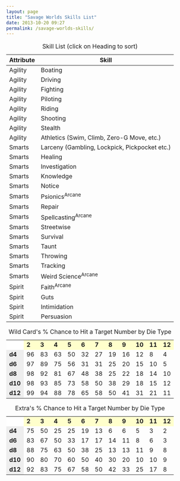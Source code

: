 ```yaml
---
layout: page
title: "Savage Worlds Skills List"
date: 2013-10-20 09:27
permalink: /savage-worlds-skills/
---
```


<table id='sorted' class='table table-condensed tablesorter zebra-striped'>
  <caption>Skill List (click on Heading to sort)</caption>
  <thead>
    <tr>
      <th>Attribute</th>
      <th>Skill</th>
    </tr>
  </thead>
  <tbody>
    <tr>
      <td>Agility</td>
      <td>Boating</td>
    </tr>
    <tr>
      <td>Agility</td>
      <td>Driving</td>
    </tr>
    <tr>
      <td>Agility</td>
      <td>Fighting</td>
    </tr>
    <tr>
      <td>Agility</td>
      <td>Piloting</td>
    </tr>
    <tr>
      <td>Agility</td>
      <td>Riding</td>
    </tr>
    <tr>
      <td>Agility</td>
      <td>Shooting</td>
    </tr>
    <tr>
      <td>Agility</td>
      <td>Stealth</td>
    </tr>
    <tr>
      <td>Agility</td>
      <td>Athletics (Swim, Climb, Zero-G Move, etc.)</td>
    </tr>
    <tr>
      <td>Smarts</td>
      <td>Larceny (Gambling, Lockpick, Pickpocket etc.)</td>
    </tr>
    <tr>
      <td>Smarts</td>
      <td>Healing</td>
    </tr>
    <tr>
      <td>Smarts</td>
      <td>Investigation</td>
    </tr>
    <tr>
      <td>Smarts</td>
      <td>Knowledge</td>
    </tr>
    <tr>
      <td>Smarts</td>
      <td>Notice</td>
    </tr>
    <tr>
      <td>Smarts</td>
      <td>Psionics<sup>Arcane</sup></td>
    </tr>
    <tr>
      <td>Smarts</td>
      <td>Repair</td>
    </tr>
    <tr>
      <td>Smarts</td>
      <td>Spellcasting<sup>Arcane</sup></td>
    </tr>
    <tr>
      <td>Smarts</td>
      <td>Streetwise</td>
    </tr>
    <tr>
      <td>Smarts</td>
      <td>Survival</td>
    </tr>
      <tr>
      <td>Smarts</td>
      <td>Taunt</td>
    </tr>
    <tr>
      <td>Smarts</td>
      <td>Throwing</td>
    </tr>
    <tr>
      <td>Smarts</td>
      <td>Tracking</td>
    </tr>
    <tr>
      <td>Smarts</td>
      <td>Weird Science<sup>Arcane</sup></td>
    </tr>
    <tr>
      <td>Spirit</td>
      <td>Faith<sup>Arcane</sup></td>
    </tr>
    <tr>
      <td>Spirit</td>
      <td>Guts</td>
    </tr>
    <tr>
      <td>Spirit</td>
      <td>Intimidation</td>
    </tr>
    <tr>
      <td>Spirit</td>
      <td>Persuasion</td>
    </tr>
  </tbody>
</table>

<table class='table table-condensed table-bordered'>
    <caption>Wild Card's % Chance to Hit a Target Number by Die Type</caption>
    <tr bgcolor="#FFFFCC">
        <td bgcolor="#FFFFFF">&nbsp;</td>
        <td class='centered'><b>2</b></td>
        <td class='centered'><b>3</b></td>
        <td class='centered'><b>4</b></td>
        <td class='centered'><b>5</b></td>
        <td class='centered'><b>6</b></td>
        <td class='centered'><b>7</b></td>
        <td class='centered'><b>8</b></td>
        <td class='centered'><b>9</b></td>
        <td class='centered'><b>10</b></td>
        <td class='centered'><b>11</b></td>
        <td class='centered'><b>12</b></td>
    </tr>
    <tr>
        <td bgcolor="#EEEEEE"><b>d4</b></td>
        <td class='right'>96</td>
        <td class='right'>83</td>
        <td class='right'>63</td>
        <td class='right'>50</td>
        <td class='right'>32</td>
        <td class='right'>27</td>
        <td class='right'>19</td>
        <td class='right'>16</td>
        <td class='right'>12</td>
        <td class='right'>8</td>
        <td class='right'>4</td>
    </tr>
    <tr>
        <td bgcolor="#EEEEEE"><b>d6</b></td>
        <td class='right'>97</td>
        <td class='right'>89</td>
        <td class='right'>75</td>
        <td class='right'>56</td>
        <td class='right'>31</td>
        <td class='right'>31</td>
        <td class='right'>25</td>
        <td class='right'>20</td>
        <td class='right'>15</td>
        <td class='right'>10</td>
        <td class='right'>5</td>
    </tr>
    <tr>
        <td bgcolor="#EEEEEE"><b>d8</b></td>
        <td class='right'>98</td>
        <td class='right'>92</td>
        <td class='right'>81</td>
        <td class='right'>67</td>
        <td class='right'>48</td>
        <td class='right'>38</td>
        <td class='right'>25</td>
        <td class='right'>22</td>
        <td class='right'>18</td>
        <td class='right'>14</td>
        <td class='right'>10</td>
    </tr>
    <tr>
        <td bgcolor="#EEEEEE"><b>d10</b></td>
        <td class='right'>98</td>
        <td class='right'>93</td>
        <td class='right'>85</td>
        <td class='right'>73</td>
        <td class='right'>58</td>
        <td class='right'>50</td>
        <td class='right'>38</td>
        <td class='right'>29</td>
        <td class='right'>18</td>
        <td class='right'>15</td>
        <td class='right'>12</td>
    </tr>
    <tr>
        <td bgcolor="#EEEEEE"><b>d12</b></td>
        <td class='right'>99</td>
        <td class='right'>94</td>
        <td class='right'>88</td>
        <td class='right'>78</td>
        <td class='right'>65</td>
        <td class='right'>58</td>
        <td class='right'>50</td>
        <td class='right'>41</td>
        <td class='right'>31</td>
        <td class='right'>21</td>
        <td class='right'>11</td>
    </tr>
</table>

<table class='table table-condensed'>
    <caption>Extra's % Chance to Hit a Target Number by Die Type</caption>
    <tr bgcolor="#FFFFCC">
        <td bgcolor="#FFFFFF">&nbsp;</td>
        <td class='centered'><b>2</b></td>
        <td class='centered'><b>3</b></td>
        <td class='centered'><b>4</b></td>
        <td class='centered'><b>5</b></td>
        <td class='centered'><b>6</b></td>
        <td class='centered'><b>7</b></td>
        <td class='centered'><b>8</b></td>
        <td class='centered'><b>9</b></td>
        <td class='centered'><b>10</b></td>
        <td class='centered'><b>11</b></td>
        <td class='centered'><b>12</b></td>
    </tr>
    <tr>
        <td bgcolor="#EEEEEE"><b>d4</b></td>
        <td class='right'>75</td>
        <td class='right'>50</td>
        <td class='right'>25</td>
        <td class='right'>25</td>
        <td class='right'>19</td>
        <td class='right'>13</td>
        <td class='right'>6</td>
        <td class='right'>6</td>
        <td class='right'>5</td>
        <td class='right'>3</td>
        <td class='right'>2</td>
    </tr>
    <tr>
        <td bgcolor="#EEEEEE"><b>d6</b></td>
        <td class='right'>83</td>
        <td class='right'>67</td>
        <td class='right'>50</td>
        <td class='right'>33</td>
        <td class='right'>17</td>
        <td class='right'>17</td>
        <td class='right'>14</td>
        <td class='right'>11</td>
        <td class='right'>8</td>
        <td class='right'>6</td>
        <td class='right'>3</td>
    </tr>
    <tr>
        <td bgcolor="#EEEEEE"><b>d8</b></td>
        <td class='right'>88</td>
        <td class='right'>75</td>
        <td class='right'>63</td>
        <td class='right'>50</td>
        <td class='right'>38</td>
        <td class='right'>25</td>
        <td class='right'>13</td>
        <td class='right'>13</td>
        <td class='right'>11</td>
        <td class='right'>9</td>
        <td class='right'>8</td>
    </tr>
    <tr>
        <td bgcolor="#EEEEEE"><b>d10</b></td>
        <td class='right'>90</td>
        <td class='right'>80</td>
        <td class='right'>70</td>
        <td class='right'>60</td>
        <td class='right'>50</td>
        <td class='right'>40</td>
        <td class='right'>30</td>
        <td class='right'>20</td>
        <td class='right'>10</td>
        <td class='right'>10</td>
        <td class='right'>9</td>
    </tr>
    <tr>
        <td bgcolor="#EEEEEE"><b>d12</b></td>
        <td class='right'>92</td>
        <td class='right'>83</td>
        <td class='right'>75</td>
        <td class='right'>67</td>
        <td class='right'>58</td>
        <td class='right'>50</td>
        <td class='right'>42</td>
        <td class='right'>33</td>
        <td class='right'>25</td>
        <td class='right'>17</td>
        <td class='right'>8</td>
    </tr>
</table>
